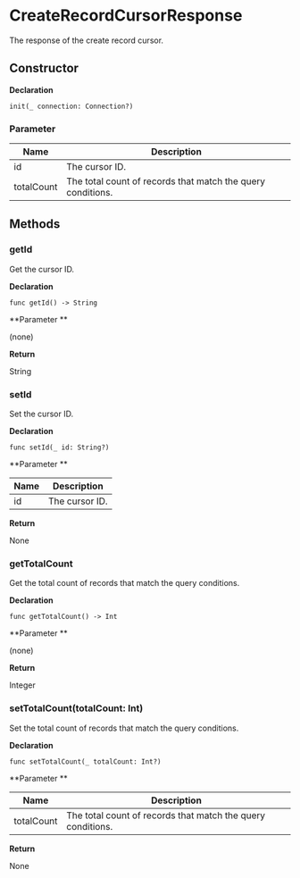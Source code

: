 # CreateRecordCursorResponse

The response of the create record cursor.

## Constructor

**Declaration**

    init(_ connection: Connection?)

### **Parameter**

| Name| Description |
| --- |  --- |
| id | The cursor ID.
| totalCount | The total count of records that match the query conditions.

## Methods

### getId

Get the cursor ID.

**Declaration**

    func getId() -> String

**Parameter **

(none)

**Return**

String

### setId

Set the cursor ID.

**Declaration**

    func setId(_ id: String?)

**Parameter **

| Name| Description |
| --- |  --- |
| id | The cursor ID.

**Return**

None

### getTotalCount

Get the total count of records that match the query conditions.

**Declaration**

    func getTotalCount() -> Int

**Parameter **

(none)

**Return**

Integer

### setTotalCount(totalCount: Int)

Set the total count of records that match the query conditions.

**Declaration**

    func setTotalCount(_ totalCount: Int?)

**Parameter **

| Name| Description |
| --- |  --- |
| totalCount | The total count of records that match the query conditions.

**Return**

None